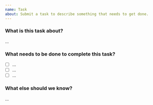 ```yaml
---
name: Task
about: Submit a task to describe something that needs to get done.
---
```


### What is this task about?

…

### What needs to be done to complete this task?

- [ ] …
- [ ] …
- [ ] …

### What else should we know?

…
